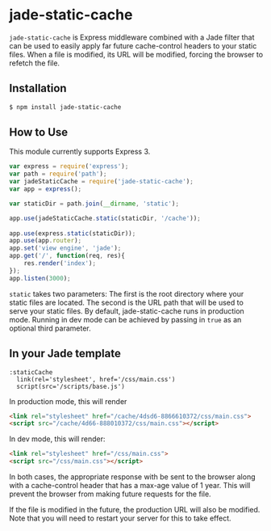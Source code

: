 # jade-static-cache #
``jade-static-cache`` is Express middleware combined with a Jade filter that can be used to 
easily apply far future cache-control headers to your static files. When a file is modified, 
its URL will be modified, forcing the browser to refetch the file.

## Installation ##

```bash
$ npm install jade-static-cache
```

## How to Use ##
This module currently supports Express 3.

```js
var express = require('express');
var path = require('path');
var jadeStaticCache = require('jade-static-cache');
var app = express();

var staticDir = path.join(__dirname, 'static');

app.use(jadeStaticCache.static(staticDir, '/cache'));
    
app.use(express.static(staticDir)); 
app.use(app.router);
app.set('view engine', 'jade');
app.get('/', function(req, res){
	res.render('index');
});
app.listen(3000);
```

``static`` takes two parameters: The first is the root directory where your static
files are located. The second is the URL path that will be used to serve your static
files. By default, jade-static-cache runs in production mode. Running in dev mode can
be achieved by passing in ``true`` as an optional third parameter.

## In your Jade template

```jade
:staticCache
  link(rel='stylesheet', href='/css/main.css')
  script(src='/scripts/base.js')
```

In production mode, this will render

```html
<link rel="stylesheet" href="/cache/4dsd6-8866610372/css/main.css">
<script src="/cache/4d66-888010372/css/main.css"></script>
```

In dev mode, this will render:

```html
<link rel="stylesheet" href="/css/main.css">
<script src="/css/main.css"></script>
```

In both cases, the appropriate response with be sent to the browser along with a 
cache-control header that has a max-age value of 1 year. This will prevent the browser 
from making future requests for the file.

If the file is modified in the future, the production URL will also be modified. Note 
that you will need to restart your server for this to take effect.